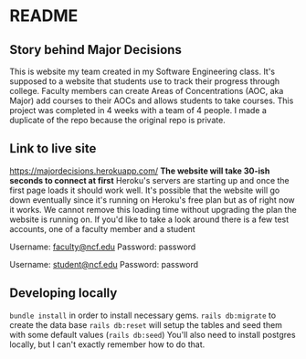# README

## Story behind Major Decisions
This is website my team created in my Software Engineering class. It's supposed to a website that students use to track their progress through college. Faculty members can create Areas of Concentrations (AOC, aka Major) add courses to their AOCs and allows students to take courses. This project was completed in 4 weeks with a team of 4 people. I made a duplicate of the repo because the original repo is private. 

## Link to live site
https://majordecisions.herokuapp.com/
**The website will take 30-ish seconds to connect at first**
Heroku's servers are starting up and once the first page loads it should work well. It's possible that the website will go down eventually since it's running on Heroku's free plan but as of right now it works.  We cannot remove this loading time without upgrading the plan the website is running on.
If you'd like to take a look around there is a few test accounts, one of a faculty member and a student

Username: faculty@ncf.edu
Password: password

Username: student@ncf.edu
Password: password


## Developing locally
`bundle install` in order to install necessary gems.
`rails db:migrate` to create the data base
`rails db:reset` will setup the tables and seed them with some default values (`rails db:seed`)
You'll also need to install postgres locally, but I can't exactly remember how to do that.
